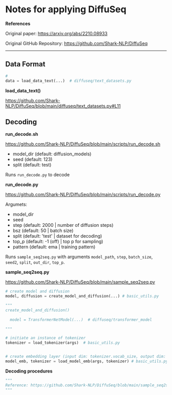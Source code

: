 # Notes for applying DiffuSeq

**References**

Original paper: https://arxiv.org/abs/2210.08933

Original GitHub Repository: https://github.com/Shark-NLP/DiffuSeq

---

## Data Format

```python
#
data = load_data_text(...)  # diffuseq/text_datasets.py
```

**load_data_text()**

https://github.com/Shark-NLP/DiffuSeq/blob/main/diffuseq/text_datasets.py#L11





## Decoding

**run_decode.sh**

https://github.com/Shark-NLP/DiffuSeq/blob/main/scripts/run_decode.sh

- model_dir (default: diffusion_models)
- seed (default: 123)
- split (default: test)

Runs `run_decode.py` to decode


**run_decode.py**

https://github.com/Shark-NLP/DiffuSeq/blob/main/scripts/run_decode.py

Argumets:

- model_dir
- seed
- step (default: 2000 | number of diffusion steps)
- bsz (default: 50 | batch size)
- split (default: 'test' | dataset for decoding)
- top_p (default: -1 (off) | top p for sampling)
- pattern (default: ema | training pattern)

Runs `sample_seq2seq.py` with arguments `model_path`, `step`, `batch_size`, `seed2`, `split`, `out_dir`, `top_p`.



**sample_seq2seq.py**

https://github.com/Shark-NLP/DiffuSeq/blob/main/sample_seq2seq.py



```python
# create model and diffusion
model, diffusion = create_model_and_diffusion(...) # basic_utils.py

"""
create_model_and_diffusion()
  
  model = TransformerNetModel(...)  # diffuseq/transformer_model

"""

```

```python
# initiate an instance of tokenizer
tokenizer = load_tokenizer(args)  # basic_utils.py


# create embedding layer (input dim: tokenizer.vocab_size, output dim: args.hidden_dim)
model_emb, tokenizer = load_model_emb(args, tokenizer) # basic_utils.py

```

**Decoding procedures**


```python
"""
Reference: https://github.com/Shark-NLP/DiffuSeq/blob/main/sample_seq2seq.py#L122
"""
```






